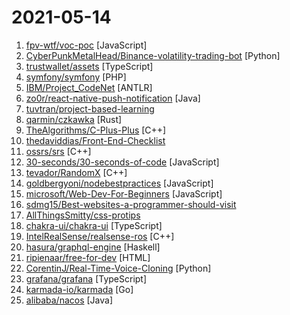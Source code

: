# 2021-05-14

1. [fpv-wtf/voc-poc](https://github.com/fpv-wtf/voc-poc "A PoC for USB video out from the DJI FPV Goggles, inspired by The Video Out Club") [JavaScript]
2. [CyberPunkMetalHead/Binance-volatility-trading-bot](https://github.com/CyberPunkMetalHead/Binance-volatility-trading-bot "This is a fully functioning Binance trading bot that measures the volatility of every coin on Binance and places trades with the highest gaining coins If you like this project consider donating though the Brave browser to allow me to continuously improve the script.") [Python]
3. [trustwallet/assets](https://github.com/trustwallet/assets "A comprehensive, up-to-date collection of information about several thousands (!) of crypto tokens.") [TypeScript]
4. [symfony/symfony](https://github.com/symfony/symfony "The Symfony PHP framework") [PHP]
5. [IBM/Project_CodeNet](https://github.com/IBM/Project_CodeNet "This repository is to support contributions for tools for the Project CodeNet dataset hosted in DAX") [ANTLR]
6. [zo0r/react-native-push-notification](https://github.com/zo0r/react-native-push-notification "React Native Local and Remote Notifications") [Java]
7. [tuvtran/project-based-learning](https://github.com/tuvtran/project-based-learning "Curated list of project-based tutorials") 
8. [qarmin/czkawka](https://github.com/qarmin/czkawka "Multi functional app to find duplicates, empty folders, similar images etc.") [Rust]
9. [TheAlgorithms/C-Plus-Plus](https://github.com/TheAlgorithms/C-Plus-Plus "Collection of various algorithms in mathematics, machine learning, computer science and physics implemented in C++ for educational purposes.") [C++]
10. [thedaviddias/Front-End-Checklist](https://github.com/thedaviddias/Front-End-Checklist "🗂 The perfect Front-End Checklist for modern websites and meticulous developers") 
11. [ossrs/srs](https://github.com/ossrs/srs "SRS is a simple, high efficiency and realtime video server, supports RTMP/WebRTC/HLS/HTTP-FLV/SRT/GB28181.") [C++]
12. [30-seconds/30-seconds-of-code](https://github.com/30-seconds/30-seconds-of-code "Short JavaScript code snippets for all your development needs") [JavaScript]
13. [tevador/RandomX](https://github.com/tevador/RandomX "Proof of work algorithm based on random code execution") [C++]
14. [goldbergyoni/nodebestpractices](https://github.com/goldbergyoni/nodebestpractices "✅ The Node.js best practices list (May 2021)") [JavaScript]
15. [microsoft/Web-Dev-For-Beginners](https://github.com/microsoft/Web-Dev-For-Beginners "24 Lessons, 12 Weeks, Get Started as a Web Developer") [JavaScript]
16. [sdmg15/Best-websites-a-programmer-should-visit](https://github.com/sdmg15/Best-websites-a-programmer-should-visit "🔗 Some useful websites for programmers.") 
17. [AllThingsSmitty/css-protips](https://github.com/AllThingsSmitty/css-protips "A collection of tips to help take your CSS skills pro") 
18. [chakra-ui/chakra-ui](https://github.com/chakra-ui/chakra-ui "⚡️ Simple, Modular & Accessible UI Components for your React Applications") [TypeScript]
19. [IntelRealSense/realsense-ros](https://github.com/IntelRealSense/realsense-ros "Intel(R) RealSense(TM) ROS Wrapper for D400 series, SR300 Camera and T265 Tracking Module") [C++]
20. [hasura/graphql-engine](https://github.com/hasura/graphql-engine "Blazing fast, instant realtime GraphQL APIs on your DB with fine grained access control, also trigger webhooks on database events.") [Haskell]
21. [ripienaar/free-for-dev](https://github.com/ripienaar/free-for-dev "A list of SaaS, PaaS and IaaS offerings that have free tiers of interest to devops and infradev") [HTML]
22. [CorentinJ/Real-Time-Voice-Cloning](https://github.com/CorentinJ/Real-Time-Voice-Cloning "Clone a voice in 5 seconds to generate arbitrary speech in real-time") [Python]
23. [grafana/grafana](https://github.com/grafana/grafana "The open and composable observability and data visualization platform. Visualize metrics, logs, and traces from multiple sources like Prometheus, Loki, Elasticsearch, InfluxDB, Postgres and many more.") [TypeScript]
24. [karmada-io/karmada](https://github.com/karmada-io/karmada "Open, Multi-Cloud, Multi-Cluster Kubernetes Orchestration") [Go]
25. [alibaba/nacos](https://github.com/alibaba/nacos "an easy-to-use dynamic service discovery, configuration and service management platform for building cloud native applications.") [Java]
